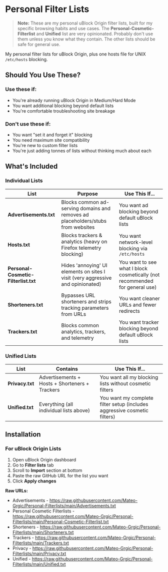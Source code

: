 # Personal Filter Lists

> **Note:** These are my personal uBlock Origin filter lists, built for my specific browsing habits and use cases. The **Personal-Cosmetic-Filterlist** and **Unified** list are very opinionated. Probably don't use them unless you know what they contain. The other lists should be safe for general use.

My personal filter lists for uBlock Origin, plus one hosts file for UNIX `/etc/hosts` blocking. 

## Should You Use These?

### Use these if:

- You're already running uBlock Origin in Medium/Hard Mode
- You want additional blocking beyond default lists
- You're comfortable troubleshooting site breakage

### Don't use these if:

- You want "set it and forget it" blocking
- You need maximum site compatibility
- You're new to custom filter lists
- You're just adding tonnes of lists without thinking much about each


## What's Included

### Individual Lists

| List | Purpose | Use This If... |
|------|---------|----------------|
| **Advertisements.txt** | Blocks common ad-serving domains and removes ad placeholders/stubs from websites | You want ad blocking beyond default uBlock lists |
| **Hosts.txt** | Blocks trackers & analytics (heavy on Firefox telemetry blocking) | You want network-level blocking via `/etc/hosts` |
| **Personal-Cosmetic-Filterlist.txt** | Hides 'annoying' UI elements on sites I visit (very aggressive and opinionated) | You want to see what I block cosmetically (not recommended for general use) |
| **Shorteners.txt** | Bypasses URL shorteners and strips tracking parameters from URLs | You want cleaner URLs and fewer redirects |
| **Trackers.txt** | Blocks common analytics, trackers, and telemetry | You want tracker blocking beyond default uBlock lists |

### Unified Lists

| List | Contains | Use This If... |
|------|----------|----------------|
| **Privacy.txt** | Advertisements + Hosts + Shorteners + Trackers | You want all my blocking lists without cosmetic filters |
| **Unified.txt** | Everything (all individual lists above) | You want my complete filter setup (includes aggressive cosmetic filters) |

## Installation

### For uBlock Origin Lists

1. Open uBlock Origin dashboard
2. Go to **Filter lists** tab
3. Scroll to **Import** section at bottom
4. Paste the raw GitHub URL for the list you want
5. Click **Apply changes**

**Raw URLs:**  
- Advertisements - https://raw.githubusercontent.com/Mateo-Grgic/Personal-Filterlists/main/Advertisements.txt  
- Personal Cosmetic Filterlists - https://raw.githubusercontent.com/Mateo-Grgic/Personal-Filterlists/main/Personal-Cosmetic-Filterlist.txt
- Shorteners - https://raw.githubusercontent.com/Mateo-Grgic/Personal-Filterlists/main/Shorteners.txt
- Trackers - https://raw.githubusercontent.com/Mateo-Grgic/Personal-Filterlists/main/Trackers.txt
- Privacy - https://raw.githubusercontent.com/Mateo-Grgic/Personal-Filterlists/main/Privacy.txt
- Unified - https://raw.githubusercontent.com/Mateo-Grgic/Personal-Filterlists/main/Unified.txt
